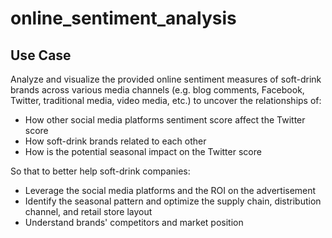 # online_sentiment_analysis

## Use Case 
Analyze and visualize the provided online sentiment measures of soft-drink brands across various media channels (e.g. blog comments, Facebook, Twitter, traditional media, video media, etc.) to uncover the relationships of:
* How other social media platforms sentiment score affect the Twitter score
* How soft-drink brands related to each other
* How is the potential seasonal impact on the Twitter score

So that to better help soft-drink companies:
* Leverage the social media platforms and the ROI on the advertisement
* Identify the seasonal pattern and optimize the supply chain, distribution channel, and retail store layout
* Understand brands' competitors and market position
